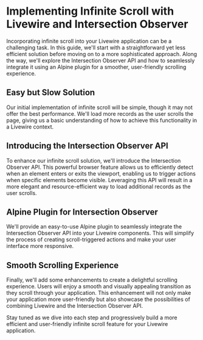 # Implementing Infinite Scroll with Livewire and Intersection Observer

Incorporating infinite scroll into your Livewire application can be a challenging task. In this guide, we'll start with a straightforward yet less efficient solution before moving on to a more sophisticated approach. Along the way, we'll explore the Intersection Observer API and how to seamlessly integrate it using an Alpine plugin for a smoother, user-friendly scrolling experience.

## Easy but Slow Solution

Our initial implementation of infinite scroll will be simple, though it may not offer the best performance. We'll load more records as the user scrolls the page, giving us a basic understanding of how to achieve this functionality in a Livewire context.

## Introducing the Intersection Observer API

To enhance our infinite scroll solution, we'll introduce the Intersection Observer API. This powerful browser feature allows us to efficiently detect when an element enters or exits the viewport, enabling us to trigger actions when specific elements become visible. Leveraging this API will result in a more elegant and resource-efficient way to load additional records as the user scrolls.

## Alpine Plugin for Intersection Observer

We'll provide an easy-to-use Alpine plugin to seamlessly integrate the Intersection Observer API into your Livewire components. This will simplify the process of creating scroll-triggered actions and make your user interface more responsive.

## Smooth Scrolling Experience

Finally, we'll add some enhancements to create a delightful scrolling experience. Users will enjoy a smooth and visually appealing transition as they scroll through your application. This enhancement will not only make your application more user-friendly but also showcase the possibilities of combining Livewire and the Intersection Observer API.

Stay tuned as we dive into each step and progressively build a more efficient and user-friendly infinite scroll feature for your Livewire application.